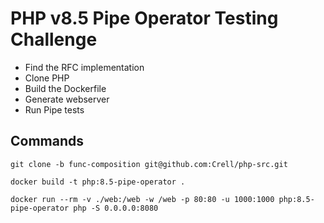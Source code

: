 # PHP v8.5 Pipe Operator Testing Challenge

- Find the RFC implementation
- Clone PHP
- Build the Dockerfile
- Generate webserver
- Run Pipe tests

## Commands
```shell
git clone -b func-composition git@github.com:Crell/php-src.git

docker build -t php:8.5-pipe-operator .

docker run --rm -v ./web:/web -w /web -p 80:80 -u 1000:1000 php:8.5-pipe-operator php -S 0.0.0.0:8080
```
